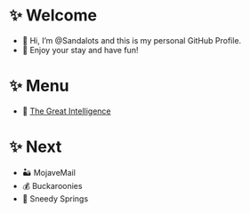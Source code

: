 # ✨ Welcome
- 👋 Hi, I’m @Sandalots and this is my personal GitHub Profile.
- 🍹 Enjoy your stay and have fun!




# ✨ Menu
- 🧑‍ [The Great Intelligence](https://www.sandymacdonald.co.uk)




# ✨ Next
- 🏜️ MojaveMail
- 💰 Buckaroonies
- 🌴 Sneedy Springs




<!---
Sandalots/Sandalots is a ✨ special ✨ repository because its `README.md` (this file) appears on your GitHub profile.
You can click the Preview link to take a look at your changes.
--->



